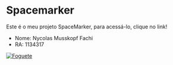 # Spacemarker
Este é o meu projeto SpaceMarker, para acessá-lo, clique no link!

- Nome: Nycolas Musskopf Fachi
- RA: 1134317

[![Foguete](https://exemplo.com/foguete.png)](https://drive.google.com/drive/folders/1QDRwTHh4435scLqhqJoOiK0JjQjL0GNp?usp=drive_link)
